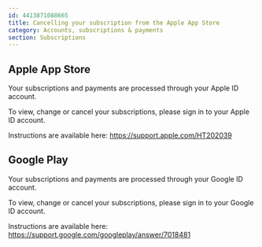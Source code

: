 ```yaml
---
id: 4413871088665
title: Cancelling your subscription from the Apple App Store
category: Accounts, subscriptions & payments
section: Subscriptions
---
```

## Apple App Store

Your subscriptions and payments are processed through your Apple ID account.

To view, change or cancel your subscriptions, please sign in to your Apple ID account. 

Instructions are available here: <https://support.apple.com/HT202039>

## Google Play

Your subscriptions and payments are processed through your Google ID account.

To view, change or cancel your subscriptions, please sign in to your Google ID account.

Instructions are available here: <https://support.google.com/googleplay/answer/7018481>
